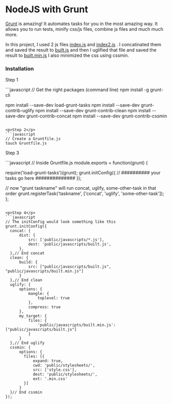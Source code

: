 NodeJS with Grunt
============

<p>
  <a href="http://gruntjs.com/">Grunt</a> is amazing! It automates tasks for you in the most amazing way.
  It allows you to run tests, minify css/js files, combine js files and much much more.
</p>

<p>
  In this project, I used 2 js files <a href="https://github.com/GabrielGhe/NodePractice/blob/master/Server10Grunt/public/javascripts/index.js">index.js</a> and <a href="https://github.com/GabrielGhe/NodePractice/blob/master/Server10Grunt/public/javascripts/index2.js">index2.js</a> . I concatinated them and saved the result to <a href="https://github.com/GabrielGhe/NodePractice/blob/master/Server10Grunt/public/javascripts/built.js">built.js</a> and then I uglified that file and saved the result to <a href="https://github.com/GabrielGhe/NodePractice/blob/master/Server10Grunt/public/javascripts/built.min.js">built.min.js</a>
  I also minimized the css using cssmin.
</p>

<h3>Installation</h3>
<p>Step 1</p>
```javascript
// Get the right packages (command line)
npm install -g grunt-cli

npm install --save-dev load-grunt-tasks
npm install --save-dev grunt-contrib-uglify
npm install --save-dev grunt-contrib-clean
npm install --save-dev grunt-contrib-concat
npm install --save-dev grunt-contrib-cssmin
```

<p>Step 2</p>
```javascript
// Create a Gruntfile.js
touch Gruntfile.js
```

<p>Step 3</p>
```javascript
// Inside Gruntfile.js
module.exports = function(grunt) {

  require('load-grunt-tasks')(grunt);
  grunt.initConfig({
    // ########## your tasks go here ##############
  });
  
  // now "grunt taskname" will run concat, uglify, some-other-task in that order
  grunt.registerTask('taskname', ['concat', 'uglify', 'some-other-task']);
};
```

<p>Step 4</p>
```javascript
// The initConfig would look something like this
grunt.initConfig({
  concat: {
      dist: {
          src: ['public/javascripts/*.js'],
          dest: 'public/javascripts/built.js',
      },
  },// End concat
  clean: {
      build: {
          src: ["public/javascripts/built.js", "public/javascripts/built.min.js"]
      }
  },// End clean
  uglify: {
      options: {
          mangle: {
              toplevel: true
          },
          compress: true
      },
      my_target: {
          files: {
              'public/javascripts/built.min.js': ["public/javascripts/built.js"]
          }
      }
  },// End uglify
  cssmin: {
      options: {
        files: [{
            expand: true,
            cwd: 'public/stylesheets/',
            src: ['style.css'],
            dest: 'public/stylesheets/',
            ext: '.min.css'
        }]
      }
  }// End cssmin
});
```
